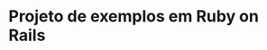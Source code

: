 ﻿# Projeto de exemplos em Ruby on Rails

<!-- link to version in English -->
<div data-alt-locales="en-us"></div>

